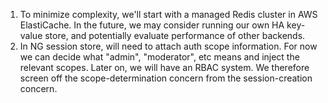1. To minimize complexity, we'll start with a managed Redis cluster in AWS
   ElastiCache. In the future, we may consider running our own HA key-value
   store, and potentially evaluate performance of other backends.
2. In NG session store, will need to attach auth scope information. For now we
   can decide what "admin", "moderator", etc means and inject the relevant
   scopes. Later on, we will have an RBAC system. We therefore screen off the
   scope-determination concern from the session-creation concern.
